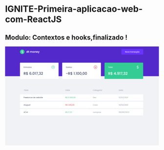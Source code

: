 # IGNITE-Primeira-aplicacao-web-com-ReactJS
## Modulo: Contextos e hooks,finalizado !

<img width="auto" height="auto" src="./imgProjeto.png">